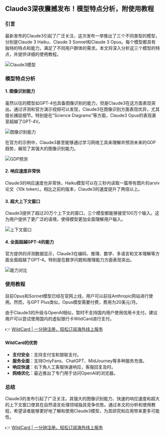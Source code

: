 ## Claude3深夜震撼发布！模型特点分析，附使用教程

### 引言

最新发布的Claude3引起了广泛关注，这次发布一举推出了三个不同类型的模型，分别是Claude 3 Haiku、Claude 3 Sonnet和Claude 3 Opus。每个模型都具有独特的特点和能力，满足了不同用户群体的需求。本文将深入分析这三个模型的特点，并提供详细的使用教程。

![Claude3模型](https://anyubenyu.oss-cn-shanghai.aliyuncs.com/img202503051941975.png)

### 模型特点分析

#### 1. 图像识别能力

虽然以往的模型如GPT-4也具备图像识别的能力，但是Claude3在这方面表现突出。通过评测和官方演示视频可以发现，Claude3在图像识别方面表现优异，尤其擅长捕捉细节。特别是在“Science Diagrams”等方面，Claude3 Opus的表现甚至超越了GPT-4V。

![图像识别能力](https://anyubenyu.oss-cn-shanghai.aliyuncs.com/img202503051942620.png)

在官方的示例中，Claude3甚至能够通过学习网络工具来理解并预测未来的GDP趋势，展现了其强大的图像识别能力。

![GDP预测](https://anyubenyu.oss-cn-shanghai.aliyuncs.com/img202503051942380.png)

#### 2. 响应速度非常快

Claude3的响应速度也非常快，Haiku模型可以在三秒内读取一篇带有图片的arxiv论文（10k token）。相比之前的版本，Claude3的速度提升了两倍以上。

#### 3. 超大上下文窗口

Claude3提供了超过20万个上下文的窗口，三个模型都能够接受100万个输入。这为用户提供了更广泛的语境，使得模型更加全面理解用户输入。

![上下文窗口](https://anyubenyu.oss-cn-shanghai.aliyuncs.com/img202503051943352.png)

#### 4. 全面超越GPT-4的能力

官方提供的评测数据显示，Claude3在编码、推理、数学、多语言和文本理解等方面全面超越了GPT-4。特别是在数学问题和推理能力方面表现突出。

![能力对比](https://anyubenyu.oss-cn-shanghai.aliyuncs.com/img202503051944070.png)

### 使用教程

目前Opus和Sonnet模型已经在官网上线，用户可以前往Anthropic网站进行使用。然而，与GPT Plus类似，Opus模型需要付费，费用为20美元/月。

由于Claude3的升级与OpenAI相似，暂时不支持国内用户使用信用卡支付。建议用户可以尝试使用国内的虚拟银行卡WildCard进行支付。

👉 [WildCard | 一分钟注册，轻松订阅海外线上服务](https://bit.ly/bewildcard)

#### WildCard的优势

- **支付安全**：支持支付宝和银联支付。
- **服务全面**：支持OnlyFans、ChatGPT、MidJourney等多种服务充值。
- **响应快速**：右下角人工客服快速响应，客服回复及时。
- **网络优化**：最近推出了专门用于访问OpenAI的浏览器。

### 总结

Claude3的发布引起了广泛关注，其强大的图像识别能力、快速的响应速度和超大的上下文窗口使其在自然语言处理领域独具竞争优势。通过本文的分析和使用教程，希望读者能够更好地了解和使用Claude3模型，为其研究和应用带来更多可能性。

👉 [WildCard | 一分钟注册，轻松订阅海外线上服务](https://bit.ly/bewildcard)